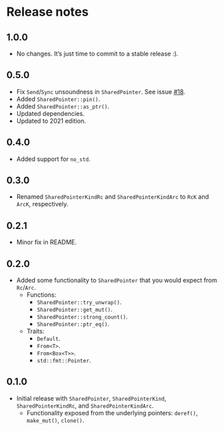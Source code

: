 # Release notes

## 1.0.0

* No changes.  It’s just time to commit to a stable release :).

## 0.5.0

* Fix `Send`/`Sync` unsoundness in `SharedPointer`.  See issue [#18](https://github.com/orium/archery/issues/18).
* Added `SharedPointer::pin()`.
* Added `SharedPointer::as_ptr()`.
* Updated dependencies.
* Updated to 2021 edition.

## 0.4.0

* Added support for `no_std`.

## 0.3.0

* Renamed `SharedPointerKindRc` and `SharedPointerKindArc` to `RcK` and `ArcK`, respectively.

## 0.2.1

* Minor fix in README.

## 0.2.0

* Added some functionality to `SharedPointer` that you would expect from `Rc`/`Arc`.
  * Functions:
    * `SharedPointer::try_unwrap()`.
    * `SharedPointer::get_mut()`.
    * `SharedPointer::strong_count()`.
    * `SharedPointer::ptr_eq()`.
  * Traits:
    * `Default`.
    * `From<T>`.
    * `From<Box<T>>`.
    * `std::fmt::Pointer`.

## 0.1.0

* Initial release with `SharedPointer`, `SharedPointerKind`, `SharedPointerKindRc`, and `SharedPointerKindArc`.
  * Functionality exposed from the underlying pointers: `deref()`, `make_mut()`, `clone()`.
